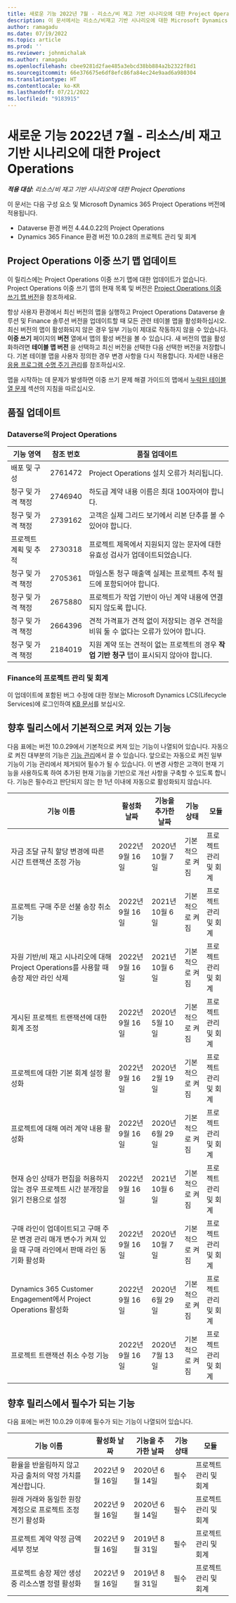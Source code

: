 ```yaml
---
title: 새로운 기능 2022년 7월 - 리소스/비 재고 기반 시나리오에 대한 Project Operations
description: 이 문서에서는 리소스/비재고 기반 시나리오에 대한 Microsoft Dynamics 365 Project Operations의 2022년 7월 릴리스에서 사용할 수 있는 품질 업데이트에 대한 정보를 제공합니다.
author: ramagadu
ms.date: 07/19/2022
ms.topic: article
ms.prod: ''
ms.reviewer: johnmichalak
ms.author: ramagadu
ms.openlocfilehash: cbee9281d2fae485a3ebcd38bb884a2b2322f8d1
ms.sourcegitcommit: 66e376675e6df8efc86fa84ec24e9aad6a980304
ms.translationtype: HT
ms.contentlocale: ko-KR
ms.lasthandoff: 07/21/2022
ms.locfileid: "9183915"
---
```

# <a name="whats-new-july-2022---project-operations-for-resourcenon-stocked-based-scenarios"></a>새로운 기능 2022년 7월 - 리소스/비 재고 기반 시나리오에 대한 Project Operations

_**적용 대상:** 리소스/비 재고 기반 시나리오에 대한 Project Operations_

이 문서는 다음 구성 요소 및 Microsoft Dynamics 365 Project Operations 버전에 적용됩니다.

- Dataverse 환경 버전 4.44.0.22의 Project Operations
- Dynamics 365 Finance 환경 버전 10.0.28의 프로젝트 관리 및 회계

## <a name="project-operations-dual-write-maps-updates"></a>Project Operations 이중 쓰기 맵 업데이트

이 릴리스에는 Project Operations 이중 쓰기 맵에 대한 업데이트가 없습니다. Project Operations 이중 쓰기 맵의 현재 목록 및 버전은 [Project Operations 이중 쓰기 맵 버전](../environment/resource-dual-write-maps.md)을 참조하세요.

항상 사용자 환경에서 최신 버전의 맵을 실행하고 Project Operations Dataverse 솔루션 및 Finance 솔루션 버전을 업데이트할 때 모든 관련 테이블 맵을 활성화하십시오. 최신 버전의 맵이 활성화되지 않은 경우 일부 기능이 제대로 작동하지 않을 수 있습니다. **이중 쓰기** 페이지의 **버전** 열에서 맵의 활성 버전을 볼 수 있습니다. 새 버전의 맵을 활성화하려면 **테이블 맵 버전** 을 선택하고 최신 버전을 선택한 다음 선택한 버전을 저장합니다. 기본 테이블 맵을 사용자 정의한 경우 변경 사항을 다시 적용합니다. 자세한 내용은 [응용 프로그램 수명 주기 관리](/dynamics365/fin-ops-core/dev-itpro/data-entities/dual-write/app-lifecycle-management)를 참조하십시오.

맵을 시작하는 데 문제가 발생하면 이중 쓰기 문제 해결 가이드의 맵에서 [누락된 테이블 열 문제](/dynamics365/fin-ops-core/dev-itpro/data-entities/dual-write/dual-write-troubleshooting-finops-upgrades#missing-table-columns-issue-on-maps) 섹션의 지침을 따르십시오.

## <a name="quality-updates"></a>품질 업데이트

### <a name="project-operations-on-dataverse"></a>Dataverse의 Project Operations

| 기능 영역 | 참조 번호 | 품질 업데이트 |
| --- | --- | --- |
| 배포 및 구성 | 2761472 | Project Operations 설치 오류가 처리됩니다. |
| 청구 및 가격 책정 | 2746940 | 하도급 계약 내용 이름은 최대 100자여야 합니다. |
| 청구 및 가격 책정 | 2739162 | 고객은 실제 그리드 보기에서 리본 단추를 볼 수 있어야 합니다. |
| 프로젝트 계획 및 추적 | 2730318 | 프로젝트 제목에서 지원되지 않는 문자에 대한 유효성 검사가 업데이트되었습니다. |
| 청구 및 가격 책정 | 2705361 | 마일스톤 청구 매출액 실제는 프로젝트 추적 필드에 포함되어야 합니다. |
| 청구 및 가격 책정 | 2675880 | 프로젝트가 작업 기반이 아닌 계약 내용에 연결되지 않도록 합니다. |
| 청구 및 가격 책정 | 2664396 | 견적 가격표가 견적 없이 저장되는 경우 견적을 비워 둘 수 없다는 오류가 있어야 합니다. |
| 청구 및 가격 책정 | 2184019 | 지원 계약 또는 견적이 없는 프로젝트의 경우 **작업 기반 청구** 탭이 표시되지 않아야 합니다. |

### <a name="project-management-and-accounting-in-finance"></a>Finance의 프로젝트 관리 및 회계

이 업데이트에 포함된 버그 수정에 대한 정보는 Microsoft Dynamics LCS(Lifecycle Services)에 로그인하여 [KB 문서](https://fix.lcs.dynamics.com/Issue/Details?bugId=694438)를 보십시오.

## <a name="features-turned-on-by-default-in-upcoming-release"></a>향후 릴리스에서 기본적으로 켜져 있는 기능

다음 표에는 버전 10.0.29에서 기본적으로 켜져 있는 기능이 나열되어 있습니다. 자동으로 켜진 대부분의 기능은 [기능 관리](/dynamics365/fin-ops-core/fin-ops/get-started/feature-management/feature-management-overview)에서 끌 수 있습니다. 앞으로는 자동으로 켜진 일부 기능이 기능 관리에서 제거되어 필수가 될 수 있습니다. 이 변경 사항은 고객이 현재 기능을 사용하도록 하여 추가된 현재 기능을 기반으로 개선 사항을 구축할 수 있도록 합니다. 기능은 필수라고 판단되지 않는 한 1년 이내에 자동으로 활성화되지 않습니다.

| 기능 이름 | 활성화 날짜 | 기능을 추가한 날짜 | 기능 상태 | 모듈 |
| --- | --- | --- |--- |--- |
| 자금 조달 규칙 할당 변경에 따른 시간 트랜잭션 조정 가능 | 2022년 9월 16일 | 2020년 10월 7일 | 기본적으로 켜짐 | 프로젝트 관리 및 회계 |
| 프로젝트 구매 주문 선불 송장 취소 기능 | 2022년 9월 16일 | 2021년 10월 6일 | 기본적으로 켜짐 | 프로젝트 관리 및 회계 |
| 자원 기반/비 재고 시나리오에 대해 Project Operations를 사용할 때 송장 제안 라인 삭제 | 2022년 9월 16일 | 2021년 10월 6일 | 기본적으로 켜짐 | 프로젝트 관리 및 회계 |
| 게시된 프로젝트 트랜잭션에 대한 회계 조정 | 2022년 9월 16일 | 2020년 5월 10일 | 기본적으로 켜짐 | 프로젝트 관리 및 회계 |
| 프로젝트에 대한 기본 회계 설정 활성화 | 2022년 9월 16일 | 2020년 2월 19일 | 기본적으로 켜짐 | 프로젝트 관리 및 회계 |
| 프로젝트에 대해 여러 계약 내용 활성화 | 2022년 9월 16일 | 2020년 6월 29일 | 기본적으로 켜짐 | 프로젝트 관리 및 회계 |
| 현재 승인 상태가 편집을 허용하지 않는 경우 프로젝트 시간 분개장을 읽기 전용으로 설정 | 2022년 9월 16일 | 2021년 10월 6일 | 기본적으로 켜짐 | 프로젝트 관리 및 회계 |
| 구매 라인이 업데이트되고 구매 주문 변경 관리 매개 변수가 켜져 있을 때 구매 라인에서 판매 라인 동기화 활성화 | 2022년 9월 16일 | 2020년 10월 7일 | 기본적으로 켜짐 | 프로젝트 관리 및 회계 |
| Dynamics 365 Customer Engagement에서 Project Operations 활성화 | 2022년 9월 16일 | 2020년 6월 29일 | 기본적으로 켜짐 | 프로젝트 관리 및 회계 |
| 프로젝트 트랜잭션 취소 수정 기능 | 2022년 9월 16일 | 2020년 7월 13일 | 기본적으로 켜짐 | 프로젝트 관리 및 회계 |

## <a name="features-that-become-mandatory-in-the-upcoming-release"></a>향후 릴리스에서 필수가 되는 기능

다음 표에는 버전 10.0.29 이후에 필수가 되는 기능이 나열되어 있습니다.

| 기능 이름 | 활성화 날짜 | 기능을 추가한 날짜 | 기능 상태 | 모듈 |
| --- | --- | --- | --- | --- |
| 환율을 반올림하지 않고 자금 출처의 약정 가치를 계산합니다. | 2022년 9월 16일 | 2020년 6월 14일 | 필수 | 프로젝트 관리 및 회계 |
| 원래 거래와 동일한 원장 계정으로 프로젝트 조정 전기 활성화 | 2022년 9월 16일 | 2020년 6월 14일 | 필수 | 프로젝트 관리 및 회계 |
| 프로젝트 계약 약정 금액 세부 정보 | 2022년 9월 16일 | 2019년 8월 31일 | 필수 | 프로젝트 관리 및 회계 |
| 프로젝트 송장 제안 생성 중 리소스별 정렬 활성화 | 2022년 9월 16일 | 2019년 8월 31일 | 필수 | 프로젝트 관리 및 회계 |
